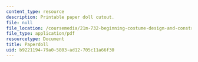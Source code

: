 ```yaml
---
content_type: resource
description: Printable paper doll cutout.
file: null
file_location: /coursemedia/21m-732-beginning-costume-design-and-construction-fall-2008/b922119479a05803ad12705c11a66f30_paperdoll.pdf
file_type: application/pdf
resourcetype: Document
title: Paperdoll
uid: b9221194-79a0-5803-ad12-705c11a66f30
---
```

